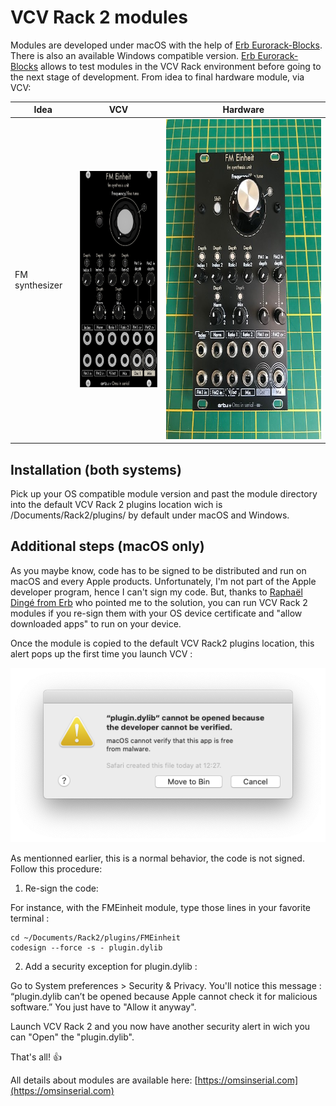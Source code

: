 # VCV Rack 2 modules
Modules are developed under macOS with the help of [Erb Eurorack-Blocks](https://github.com/ohmtech-rdi/eurorack-blocks). There is also an available Windows compatible version.
[Erb Eurorack-Blocks](https://github.com/ohmtech-rdi/eurorack-blocks) allows to test modules in the VCV Rack environment before going to the next stage of development.
From idea to final hardware module, via VCV:

| Idea          | VCV           |Hardware|
| ------------- | ------------- |--------|
| FM synthesizer | <img src="pics/FMEinheit_VCV.jpeg" width="192" height="346"> | <img src="pics/FMEinheit_hard.jpeg" width="384" height="512">  |



## Installation (both systems)

Pick up your OS compatible module version and past the module directory into the default VCV Rack 2 plugins location wich is /Documents/Rack2/plugins/ by default under macOS and Windows.

## Additional steps (macOS only)

As you maybe know, code has to be signed to be distributed and run on macOS and every Apple products. Unfortunately, I'm not part of the Apple developer program, hence I can't sign my code. But, thanks to [Raphaël Dingé from Erb](https://github.com/ohmtech-rdi/eurorack-blocks) who pointed me to the solution, you can run VCV Rack 2 modules if you re-sign them with your OS device certificate and "allow downloaded apps" to run on your device.

Once the module is copied to the default VCV Rack2 plugins location, this alert pops up the first time you launch VCV :

![Screenshot of the security alert raised by VCV Rack2](/pics/SecurityAlert.png)

As mentionned earlier, this is a normal behavior, the code is not signed.
Follow this procedure:
1. Re-sign the code:

For instance, with the FMEinheit module, type those lines in your favorite terminal :
```
cd ~/Documents/Rack2/plugins/FMEinheit
codesign --force -s - plugin.dylib
```
2. Add a security exception for plugin.dylib :

Go to System preferences > Security & Privacy. You'll notice this message :
“plugin.dylib can’t be opened because Apple cannot check it for malicious software.”
You just have to "Allow it anyway".

Launch VCV Rack 2 and you now have another security alert in wich you can "Open" the "plugin.dylib".

That's all! :+1:

All details about modules are available here: [https://omsinserial.com](https://omsinserial.com)
